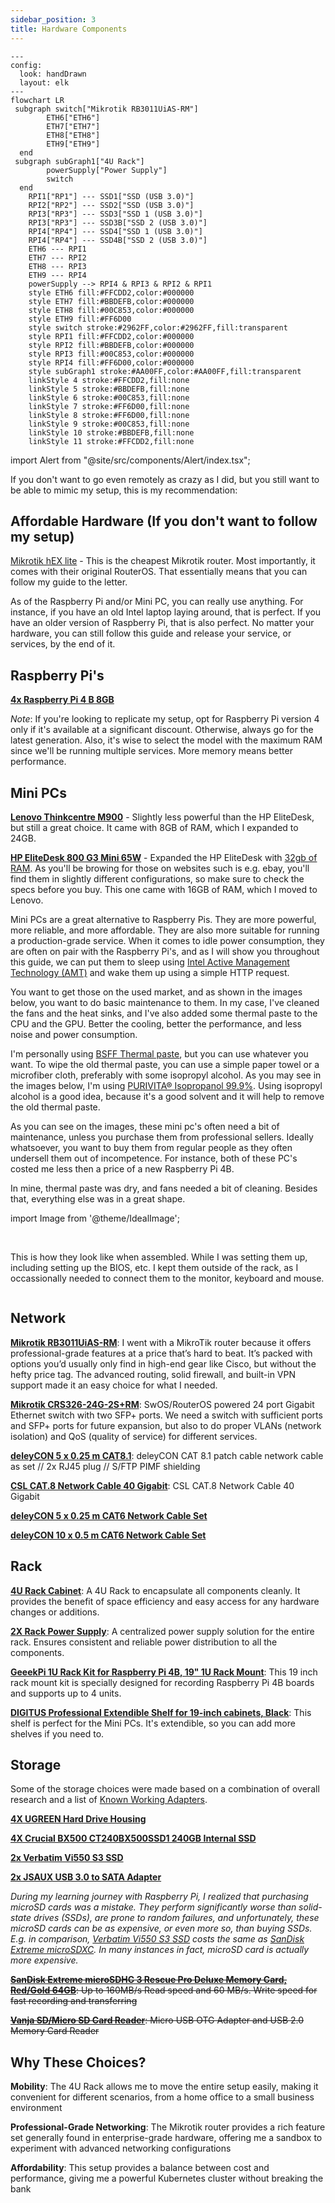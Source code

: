 ```yaml
---
sidebar_position: 3
title: Hardware Components
---
```


```mermaid
---
config:
  look: handDrawn
  layout: elk
---
flowchart LR
 subgraph switch["Mikrotik RB3011UiAS-RM"]
        ETH6["ETH6"]
        ETH7["ETH7"]
        ETH8["ETH8"]
        ETH9["ETH9"]
  end
 subgraph subGraph1["4U Rack"]
        powerSupply["Power Supply"]
        switch
  end
    RPI1["RP1"] --- SSD1["SSD (USB 3.0)"]
    RPI2["RP2"] --- SSD2["SSD (USB 3.0)"]
    RPI3["RP3"] --- SSD3["SSD 1 (USB 3.0)"]
    RPI3["RP3"] --- SSD3B["SSD 2 (USB 3.0)"]
    RPI4["RP4"] --- SSD4["SSD 1 (USB 3.0)"]
    RPI4["RP4"] --- SSD4B["SSD 2 (USB 3.0)"]
    ETH6 --- RPI1
    ETH7 --- RPI2
    ETH8 --- RPI3
    ETH9 --- RPI4
    powerSupply --> RPI4 & RPI3 & RPI2 & RPI1
    style ETH6 fill:#FFCDD2,color:#000000
    style ETH7 fill:#BBDEFB,color:#000000
    style ETH8 fill:#00C853,color:#000000
    style ETH9 fill:#FF6D00
    style switch stroke:#2962FF,color:#2962FF,fill:transparent
    style RPI1 fill:#FFCDD2,color:#000000
    style RPI2 fill:#BBDEFB,color:#000000
    style RPI3 fill:#00C853,color:#000000
    style RPI4 fill:#FF6D00,color:#000000
    style subGraph1 stroke:#AA00FF,color:#AA00FF,fill:transparent
    linkStyle 4 stroke:#FFCDD2,fill:none
    linkStyle 5 stroke:#BBDEFB,fill:none
    linkStyle 6 stroke:#00C853,fill:none
    linkStyle 7 stroke:#FF6D00,fill:none
    linkStyle 8 stroke:#FF6D00,fill:none
    linkStyle 9 stroke:#00C853,fill:none
    linkStyle 10 stroke:#BBDEFB,fill:none
    linkStyle 11 stroke:#FFCDD2,fill:none

```

import Alert from "@site/src/components/Alert/index.tsx";

<Alert title="Before you start" description="This setup isn't set in stone, it's just my personal choice based on what I've experienced and needed. I wanted something sturdy yet portable, so I went with a 4U Rack to keep everything tidy and easy to connect." />

If you don't want to go even remotely as crazy as I did, but you still want to be able to mimic my setup, this is my recommendation:

## Affordable Hardware (If you don't want to follow my setup)

[Mikrotik hEX lite](https://mikrotik.com/product/RB750r2) - This is the cheapest Mikrotik router. Most importantly, it comes with their original RouterOS. That essentially means that you can follow my guide to the letter.

As of the Raspberry Pi and/or Mini PC, you can really use anything. For instance, if you have an old Intel laptop laying around, that is perfect. If you have an older version of Raspberry Pi, that is also perfect. No matter your hardware, you can still follow this guide and release your service, or services, by the end of it.

## Raspberry Pi's

**[4x Raspberry Pi 4 B 8GB](https://www.raspberrypi.com/products/raspberry-pi-4-model-b/)**

_Note_: If you're looking to replicate my setup, opt for Raspberry Pi version 4 only if it's available at a significant discount. Otherwise, always go for the latest generation. Also, it's wise to select the model with the maximum RAM since we'll be running multiple services. More memory means better performance.

## Mini PCs

**[Lenovo Thinkcentre M900](https://www.ebay.com/sch/i.html?_nkw=Lenovo+thinkcentre+m900&_sacat=0&_from=R40&_trksid=m570.l1313)** - Slightly less powerful than the HP EliteDesk, but still a great choice. It came with 8GB of RAM, which I expanded to 24GB.

**[HP EliteDesk 800 G3 Mini 65W](https://www.ebay.com/sch/i.html?_nkw=HP+EliteDesk+800+G3+Mini+65W&_sacat=0&_from=R40&_trksid=p2334524.m570.l1313&_odkw=Lenovo+thinkcentre+m900&_osacat=0)** - Expanded the HP EliteDesk with [32gb of RAM](https://www.amazon.de/dp/B07N1YBSPZ?ref=ppx_yo2ov_dt_b_fed_asin_title&th=1). As you'll be browing for those on websites such is e.g. ebay, you'll find them in slightly different configurations, so make sure to check the specs before you buy. This one came with 16GB of RAM, which I moved to Lenovo.

Mini PCs are a great alternative to Raspberry Pis. They are more powerful, more reliable, and more affordable. They are also more suitable for running a production-grade service. When it comes to idle power consumption, they are often on pair with the Raspberry Pi's, and as I will show you throughout this guide, we can put them to sleep using [Intel Active Management Technology (AMT)](https://en.wikipedia.org/wiki/Intel_Active_Management_Technology) and wake them up using a simple HTTP request.

You want to get those on the used market, and as shown in the images below, you want to do basic maintenance to them. In my case, I've cleaned the fans and the heat sinks, and I've also added some thermal paste to the CPU and the GPU. Better the cooling, better the performance, and less noise and power consumption.

I'm personally using [BSFF Thermal paste](https://www.amazon.de/dp/B09NLXSP4S?ref=ppx_yo2ov_dt_b_fed_asin_title&th=1), but you can use whatever you want. To wipe the old thermal paste, you can use a simple paper towel or a microfiber cloth, preferably with some isopropyl alcohol. As you may see in the images below, I'm using [PURIVITA® Isopropanol 99.9%](https://www.amazon.de/-/en/dp/B0C4FKV9HY?ref_=ppx_hzsearch_conn_dt_b_fed_asin_title_1&th=1). Using isopropyl alcohol is a good idea, because it's a good solvent and it will help to remove the old thermal paste.

As you can see on the images, these mini pc's often need a bit of maintenance, unless you purchase them from professional sellers. Ideally whatsoever, you want to buy them from regular people as they often undersell them out of incompetence. For instance, both of these PC's costed me less then a price of a new Raspberry Pi 4B.

In mine, thermal paste was dry, and fans needed a bit of cleaning. Besides that, everything else was in a great shape.

import Image from '@theme/IdealImage';

<Image img="/img/minipcs/minipc-opened-1.jpg" />
<Image img="/img/minipcs/minipc-opened-2.jpg" />
<Image img="/img/minipcs/minipc-opened-3.jpg" />
<Image img="/img/minipcs/minipc-opened-4.jpg" />

This is how they look like when assembled. While I was setting them up, including setting up the BIOS, etc. I kept them outside of the rack, as I occassionally needed to connect them to the monitor, keyboard and mouse.

<Image img="/img/minipcs/minipc-assembled.jpg" />

## Network

**[Mikrotik RB3011UiAS-RM](https://mikrotik.com/product/RB3011UiAS-RM)**: I went with a MikroTik router because it offers professional-grade features at a price that’s hard to beat. It’s packed with options you’d usually only find in high-end gear like Cisco, but without the hefty price tag. The advanced routing, solid firewall, and built-in VPN support made it an easy choice for what I needed.

**[Mikrotik CRS326-24G-2S+RM](https://mikrotik.com/product/CRS326-24G-2SplusRM)**: SwOS/RouterOS powered 24 port Gigabit Ethernet switch with two SFP+ ports. We need a switch with sufficient ports and SFP+ ports for future expansion, but also to do proper VLANs (network isolation) and QoS (quality of service) for different services.

**[deleyCON 5 x 0.25 m CAT8.1](https://www.amazon.de/-/en/gp/product/B08WPJVGHR/ref=ppx_yo_dt_b_search_asin_title?ie=UTF8&th=1)**: deleyCON CAT 8.1 patch cable network cable as set // 2x RJ45 plug // S/FTP PIMF shielding

**[CSL CAT.8 Network Cable 40 Gigabit](https://www.amazon.de/-/en/gp/product/B08FCLHTH5/ref=ppx_yo_dt_b_search_asin_title?ie=UTF8&th=1)**: CSL CAT.8 Network Cable 40 Gigabit

**[deleyCON 5 x 0.25 m CAT6 Network Cable Set](https://www.amazon.de/dp/B079FYFZ96?ref=ppx_yo2ov_dt_b_fed_asin_title&th=1)**

**[deleyCON 10 x 0.5 m CAT6 Network Cable Set](https://www.amazon.de/dp/B0DGKSTM37?ref=ppx_yo2ov_dt_b_fed_asin_title&th=1)**

## Rack

**[4U Rack Cabinet](https://www.compumail.dk/en/p/lanberg-rack-gra-993865294)**: A 4U Rack to encapsulate all components cleanly. It provides the benefit of space efficiency and easy access for any hardware changes or additions.

**[2X Rack Power Supply](https://www.compumail.dk/en/p/lanberg-pdu-09f-0300-bk-stromstodsbeskytter-9-stik-16a-sort-3m-996106700)**: A centralized power supply solution for the entire rack. Ensures consistent and reliable power distribution to all the components.

**[GeeekPi 1U Rack Kit for Raspberry Pi 4B, 19" 1U Rack Mount](https://www.amazon.de/-/en/gp/product/B0972928CN/ref=ppx_yo_dt_b_search_asin_title?ie=UTF8&psc=1)**: This 19 inch rack mount kit is specially designed for recording Raspberry Pi 4B boards and supports up to 4 units.

**[DIGITUS Professional Extendible Shelf for 19-inch cabinets, Black](https://www.amazon.de/dp/B002KTE870?ref=ppx_yo2ov_dt_b_fed_asin_title&th=1)**: This shelf is perfect for the Mini PCs. It's extendible, so you can add more shelves if you need to.

## Storage

Some of the storage choices were made based on a combination of overall research and a list of [Known Working Adapters](https://jamesachambers.com/best-ssd-storage-adapters-for-raspberry-pi-4-400/).

**[4X UGREEN Hard Drive Housing](https://www.amazon.de/dp/B07D2BHVBD?ref=ppx_yo2ov_dt_b_fed_asin_title)**

**[4X Crucial BX500 CT240BX500SSD1 240GB Internal SSD](https://www.amazon.de/dp/B07G3YNLJB?ref=ppx_yo2ov_dt_b_fed_asin_title&th=1)**

**[2x Verbatim Vi550 S3 SSD](https://www.amazon.de/dp/B07LGKQLT5?ref=ppx_yo2ov_dt_b_fed_asin_title&th=1)**

**[2x JSAUX USB 3.0 to SATA Adapter](https://www.amazon.de/dp/B086W944YT?ref=ppx_yo2ov_dt_b_fed_asin_title)**

_During my learning journey with Raspberry Pi, I realized that purchasing microSD cards was a mistake. They perform significantly worse than solid-state drives (SSDs), are prone to random failures, and unfortunately, these microSD cards can be as expensive, or even more so, than buying SSDs. E.g. in comparison, [Verbatim Vi550 S3 SSD](https://www.amazon.de/dp/B07LGKQLT5?ref=ppx_yo2ov_dt_b_fed_asin_title) costs the same as [SanDisk Extreme microSDXC](https://www.amazon.de/dp/B09X7BK27V?ref=ppx_yo2ov_dt_b_fed_asin_title&th=1). In many instances in fact, microSD card is actually more expensive._

~~**[SanDisk Extreme microSDHC 3 Rescue Pro Deluxe Memory Card, Red/Gold 64GB](https://www.amazon.de/-/en/gp/product/B07FCMBLV6/ref=ppx_yo_dt_b_search_asin_title?ie=UTF8&psc=1)**: Up to 160MB/s Read speed and 60 MB/s. Write speed for fast recording and transferring~~

~~**[Vanja SD/Micro SD Card Reader](https://www.amazon.de/-/en/gp/product/B00W02VHM6/ref=ppx_yo_dt_b_search_asin_title?ie=UTF8&psc=1)**: Micro USB OTG Adapter and USB 2.0 Memory Card Reader~~

## Why These Choices?

**Mobility**: The 4U Rack allows me to move the entire setup easily, making it convenient for different scenarios, from a home office to a small business environment

**Professional-Grade Networking**: The Mikrotik router provides a rich feature set generally found in enterprise-grade hardware, offering me a sandbox to experiment with advanced networking configurations

**Affordability**: This setup provides a balance between cost and performance, giving me a powerful Kubernetes cluster without breaking the bank
